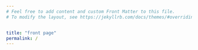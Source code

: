 ```yaml
---
# Feel free to add content and custom Front Matter to this file.
# To modify the layout, see https://jekyllrb.com/docs/themes/#overriding-theme-defaults


title: "front page"
permalink: /
---
```

